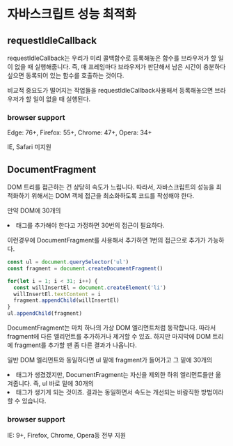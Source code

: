 # 자바스크립트 성능 최적화

## requestIdleCallback

requestIdleCallback는 우리가 미리 콜백함수로 등록해놓은 함수를 브라우저가 할 일이 없을 때 실행해줍니다. 즉, 매 프레임마다 브라우저가 판단해서 남은 시간이 충분하다 싶으면 동록되어 있는 함수를 호출하는 것이다.

비교적 중요도가 떨어지는 작업들을 requestIdleCallback사용해서 등록해놓으면 브라우저가 할 일이 없을 때 실행된다.

### browser support

Edge: 76+, Firefox: 55+, Chrome: 47+, Opera: 34+

IE, Safari 미지원

## DocumentFragment

DOM 트리를 접근하는 건 상당히 속도가 느립니다. 따라서, 자바스크립트의 성능을 최적화하기 위해서는 DOM 객체 접근을 최소화하도록 코드를 작성해야 한다.

만약 DOM에 30개의 <li>태그를 추가해야 한다고 가정하면 30번의 접근이 필요하다.

이런경우에 DocumentFragment를 사용해서 추가하면 1번의 접근으로 추가가 가능하다.

```javascript
const ul = document.querySelector('ul')
const fragment = document.createDocumentFragment()

for(let i = 1; i < 31; i++) {
  const willInsertEl = document.createElement('li')
  willInsertEl.textContent = i
  fragment.appendChild(willInsertEl)
}
ul.appendChild(fragment)
```

DocumentFragment는 마치 하나의 가상 DOM 엘리먼트처럼 동작합니다. 따라서 fragment에 다른 엘리먼트를 추가하거나 제거할 수 있죠. 하지만 마지막에 DOM 트리에 fragment를 추가할 땐 좀 다른 결과가 나옵니다.

일반 DOM 엘리먼트와 동일하다면 ul 밑에 fragment가 들어가고 그 밑에 30개의 <li>태그가 생겼겠지만, DocumentFragment는 자신을 제외한 하위 엘리먼트들만 옮겨줍니다. 즉, ul 바로 밑에 30개의 <li>태그가 생기게 되는 것이죠. 결과는 동일하면서 속도는 개선되는 바람직한 방법이라 할 수 있습니다.


### browser support

IE: 9+, Firefox, Chrome, Opera등 전부 지원


